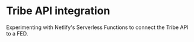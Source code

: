 # Tribe API integration

Experimenting with Netlify's Serverless Functions to connect the Tribe API to a FED.